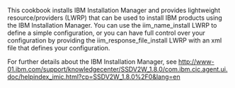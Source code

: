 This cookbook installs IBM Installation Manager and provides lightweight resource/providers (LWRP) that can be used to install IBM products using the IBM Installation Manager. You can use the iim_name_install LWRP to define a simple configuration, or you can have full control over your configuration by providing the iim_response_file_install LWRP with an xml file that defines your configuration. 

For further details about the IBM Installation Manager, see http://www-01.ibm.com/support/knowledgecenter/SSDV2W_1.8.0/com.ibm.cic.agent.ui.doc/helpindex_imic.html?cp=SSDV2W_1.8.0%2F0&lang=en

